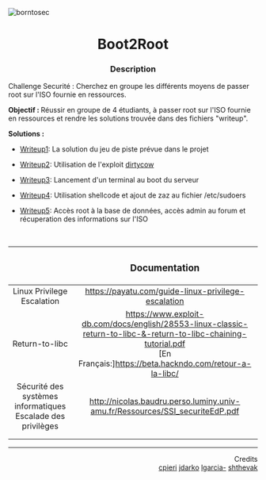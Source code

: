 ![borntosec](assets/start_vm.png)

<h1 align="center">
Boot2Root 
</h1>

<h3 align="center"><b>Description</b></h3>
<p>Challenge Securité : Cherchez en groupe les différents moyens de passer root sur l'ISO fournie en ressources.</p>

<p><b>Objectif : </b>Réussir en groupe de 4 étudiants, à passer root sur l'ISO fournie en ressources et rendre les solutions trouvée dans des fichiers "writeup".</p>

<p><b>Solutions : </b></p>

 * [Writeup1](writeup1.md): La solution du jeu de piste prévue dans le projet

 * [Writeup2](writeup2.md): Utilisation de l'exploit [dirtycow](https://dirtycow.ninja/)

 * [Writeup3](bonus/writeup3.md): Lancement d'un terminal au boot du serveur
 
 * [Writeup4](bonus/writeup4.md): Utilisation shellcode et ajout de zaz au fichier /etc/sudoers

 * [Writeup5](bonus/writeup5.md): Accès root à la base de données, accès admin au forum et récuperation des informations sur l'ISO

<br/>

||<h3 align="center"> Documentation </h3>|
|:--------:|:---------:|
|Linux Privilege Escalation|https://payatu.com/guide-linux-privilege-escalation|
|Return-to-libc|https://www.exploit-db.com/docs/english/28553-linux-classic-return-to-libc-&-return-to-libc-chaining-tutorial.pdf <br/>[En Français:]https://beta.hackndo.com/retour-a-la-libc/|
|Sécurité des systèmes informatiques <br/> Escalade des privilèges|http://nicolas.baudru.perso.luminy.univ-amu.fr/Ressources/SSI_securiteEdP.pdf|
|||
|||

----
<p align="right">
Credits </br><a href="https://github.com/lpieri">cpieri</a>  <a href="https://github.com/serronia">jdarko</a>  <a href="https://github.com/leonardogb">lgarcia-</a>  <a href="https://github.com/Drakauf">shthevak</a>